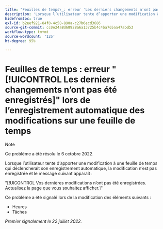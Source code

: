 ```yaml
---
title: "Feuilles de temps\_: erreur 'Les derniers changements n’ont pas été enregistrés' lors de l’enregistrement automatique des modifications sur une feuille de temps"
description: 'Lorsque l’utilisateur tente d’apporter une modification à une feuille de temps qui déclencherait son enregistrement automatique, la modification n’est pas enregistrée et le message suivant apparaît : "Vos dernières modifications n’ont pas été enregistrées. Actualisez la page que vous souhaitez afficher."'
hidefromtoc: true
exl-id: b2eef921-84f0-4c58-890a-c27b6ecd3686
source-git-commit: cc0e24a8d60928a6a13725b4c4ba765aa47abd53
workflow-type: tm+mt
source-wordcount: '126'
ht-degree: 95%

---
```


# Feuilles de temps : erreur &quot;[!UICONTROL Les derniers changements n’ont pas été enregistrés]&quot; lors de l’enregistrement automatique des modifications sur une feuille de temps

>[!NOTE]
>
>Ce problème a été résolu le 6 octobre 2022.

Lorsque l’utilisateur tente d’apporter une modification à une feuille de temps qui déclencherait son enregistrement automatique, la modification n’est pas enregistrée et le message suivant apparaît :

&quot;[!UICONTROL Vos dernières modifications n’ont pas été enregistrées. Actualisez la page que vous souhaitez afficher.]&quot;

Ce problème a été signalé lors de la modification des éléments suivants :

* Heures
* Tâches

_Premier signalement le 22 juillet 2022._
